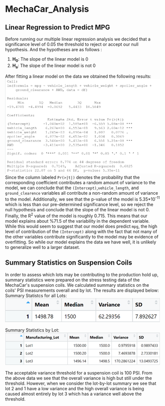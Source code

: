 # MechaCar_Analysis

## Linear Regression to Predict MPG

Before running our multiple linear regression analysis we decided that a significance level of 0.05 the threshold to reject or accept our null hypothesis. And the hypotheses are as follows :
1. **H<sub>0</sub>**: The slope of the linear model is 0
2. **H<sub>a</sub>**: The slope of the linear model is not 0

After fitting a linear model on the data we obtained the following results:  
![results_df](./Resources/mlm_output.png)  
Since the column labeled `Pr(>|t|)` denotes the probability that the corresponding coefficient contributes a random amount of variance to the model, we can conclude that the `(Intercept)`,`vehicle_length`, and `ground_clearence` variables all contribute a non-random amount of variance to the model. Additionally, we see that the p-value of the model is 5.35\*10<sup>-11</sup> which is less than our pre-determined significance level, so we reject the null hypothesis and conclude that the slope of the linear model is not 0. Finally, the R<sup>2</sup> value of the model is roughly 0.715. This means that our model explains about %71.5 of the variability in the dependent variable. While this would seem to suggest that our model does predict `mpg`, the high level of contribution of the `(Intercept)` along with the fact that not many of the other variables contribute significantly to the model may be evidence of overfitting. So while our model explains the data we have well, it is unlikely to generalize well to a larger dataset.

## Summary Statistics on Suspension Coils

In order to assess which lots may be contributing to the production hold up, summary statistics were prepared on the stress testing data of the MechaCar's suspension coils. We calculated summary statistics on the coils' PSI measurements overall and by lot. The results are displayed below:  
Summary Statistcs for all Lots:  
![total_summary](./Resources/total_summary.png)

Summary Statistics by Lot:
![lot_summary](./Resources/Lot_Summary.png)

The acceptable variance threshold for a suspension coil is 100 PSI. From the above data we see that the overall variance is high but still under the threshold. However, when we consider the lot-by-lot summary we see that lot 2 and 1 have a low variance and the high overall variance is being caused almost entirely by lot 3 which has a variance well above the threshold.
